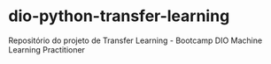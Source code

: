 # dio-python-transfer-learning
Repositório do projeto de Transfer Learning - Bootcamp DIO Machine Learning Practitioner
